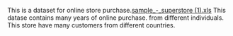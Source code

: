 This is a dataset for online store purchase.[sample_-_superstore (1).xls](https://github.com/user-attachments/files/17615831/sample_-_superstore.1.xls)
This datase contains many years of online purchase. from different individuals.
This store have many customers from different countries.
